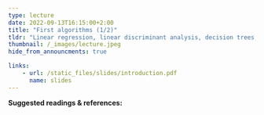 ```yaml
---
type: lecture
date: 2022-09-13T16:15:00+2:00
title: "First algorithms (1/2)"
tldr: "Linear regression, linear discriminant analysis, decision trees, linear SVM, nearest neighbours, neural nets"
thumbnail: /_images/lecture.jpeg
hide_from_announcments: true

links: 
    - url: /static_files/slides/introduction.pdf
      name: slides
---
```


**Suggested readings & references:**

